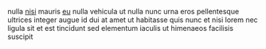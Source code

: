 nulla [nisi](generated_webpages/libero2.md) mauris
[eu](generated_webpages/in21.md) nulla vehicula ut nulla nunc urna eros
pellentesque ultrices integer augue id dui at amet ut habitasse quis nunc et
nisi lorem nec ligula sit et est tincidunt sed elementum iaculis ut himenaeos
facilisis suscipit